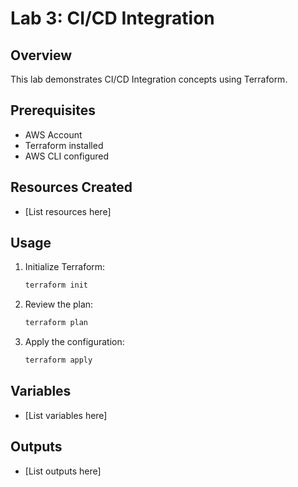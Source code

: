 # Lab 3: CI/CD Integration

## Overview
This lab demonstrates CI/CD Integration concepts using Terraform.

## Prerequisites
- AWS Account
- Terraform installed
- AWS CLI configured

## Resources Created
- [List resources here]

## Usage
1. Initialize Terraform:
   ```bash
   terraform init
   ```

2. Review the plan:
   ```bash
   terraform plan
   ```

3. Apply the configuration:
   ```bash
   terraform apply
   ```

## Variables
- [List variables here]

## Outputs
- [List outputs here]

